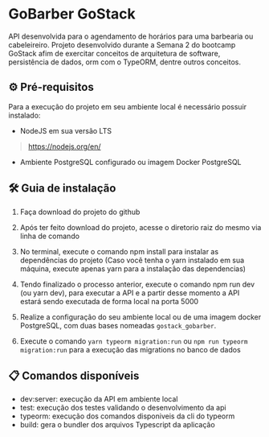 # GoBarber GoStack
API desenvolvida para o agendamento de horários para uma barbearia ou cabeleireiro.
Projeto desenvolvido durante a Semana 2 do bootcamp GoStack afim de exercitar conceitos de arquitetura de software, persistência de dados, orm com o TypeORM, dentre outros conceitos.

## ⚙ Pré-requisitos
Para a execução do projeto em seu ambiente local é necessário possuir instalado:

- NodeJS em sua versão LTS
> https://nodejs.org/en/

- Ambiente PostgreSQL configurado ou imagem Docker PostgreSQL

## 🛠 Guia de instalação
1. Faça download do projeto do github
2. Após ter feito download do projeto, acesse o diretorio raiz do mesmo via linha de comando
3. No terminal, execute o comando npm install para instalar as dependências do projeto (Caso você tenha o yarn instalado em sua máquina, execute apenas yarn para a instalação das dependencias)
4. Tendo finalizado o processo anterior, execute o comando npm run dev (ou yarn dev), para executar a API e a partir desse momento a API estará sendo executada de forma local na porta 5000

5. Realize a configuração do seu ambiente local ou de uma imagem docker PostgreSQL, com duas bases nomeadas `gostack_gobarber`.
6. Execute o comando `yarn typeorm migration:run` ou `npm run typeorm migration:run` para a execução das migrations no banco de dados

## 📋 Comandos disponíveis
* dev:server: execução da API em ambiente local
* test: execução dos testes validando o desenvolvimento da api
* typeorm: execução dos comandos disponiveis da cli do typeorm
* build: gera o bundler dos arquivos Typescript da aplicação
